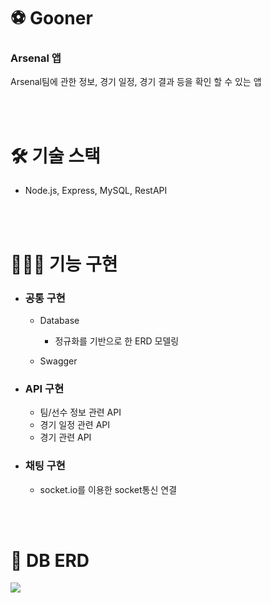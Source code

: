# ⚽️ Gooner
### Arsenal 앱
Arsenal팀에 관한 정보, 경기 일정, 경기 결과 등을 확인 할 수 있는 앱

<br/>
<br/>

# 🛠 기술 스택
- Node.js, Express, MySQL, RestAPI

<br/>
<br/>

# 👩🏻‍💻 기능 구현
- ### 공통 구현
  - Database
    - 정규화를 기반으로 한 ERD 모델링
  
  - Swagger

-  ### API 구현
    - 팀/선수 정보 관련 API
    - 경기 일정 관련 API
    - 경기 관련 API

- ### 채팅 구현
  - socket.io를 이용한 socket통신 연결
 
<br/>
<br/>

# 🔎 DB ERD
<img wide="100%"  src ="https://github.com/yjin-01/gooner/blob/main/public/Gooner-erd.png?raw=true">
